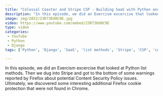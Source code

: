 ```yaml
---
title: "Colossal Coaster and Stripe CSP - Building SaaS with Python and Django #152"
description: "In this episode, we did an Exercism excercise that looked at Python list methods. Then we dug into Stripe and got to the bottom of some warnings reported by Firefox about potential Content Security Policy issues. Ultimately, we discovered some interesting additional Firefox cookie protection that were not found in Chrome."
image: img/2022/23R73Dd0C9E.jpg
video: https://www.youtube.com/embed/23R73Dd0C9E
type: video
categories:
 - YouTube
 - Python
 - Django
tags: ['Python', 'Django', 'SaaS', 'list methods', 'Stripe', 'CSP', 'cookies']

---
```


In this episode, we did an Exercism excercise that looked at Python list methods. Then we dug into Stripe and got to the bottom of some warnings reported by Firefox about potential Content Security Policy issues. Ultimately, we discovered some interesting additional Firefox cookie protection that were not found in Chrome.
